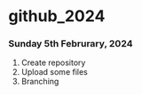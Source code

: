 # github_2024

### Sunday 5th Februrary, 2024 

1. Create repository
2. Upload some files
3. Branching 
